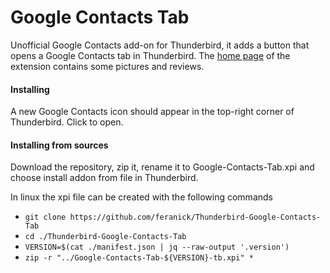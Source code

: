 # Google Contacts Tab
Unofficial Google Contacts add-on for Thunderbird, it adds a button that opens a Google Contacts tab in Thunderbird.
The [home page](https://addons.mozilla.org/thunderbird/addon/thundercontacts/) of the extension contains some pictures and reviews.

#### Installing 
A new Google Contacts icon should appear in the top-right corner of Thunderbird. Click to open.

#### Installing from sources
Download the repository, zip it, rename it to Google-Contacts-Tab.xpi and choose install addon from file in Thunderbird.

In linux the xpi file can be created with the following commands
* `git clone https://github.com/feranick/Thunderbird-Google-Contacts-Tab`
* `cd ./Thunderbird-Google-Contacts-Tab`
* `VERSION=$(cat ./manifest.json | jq --raw-output '.version')`
* `zip -r "../Google-Contacts-Tab-${VERSION}-tb.xpi" *`
